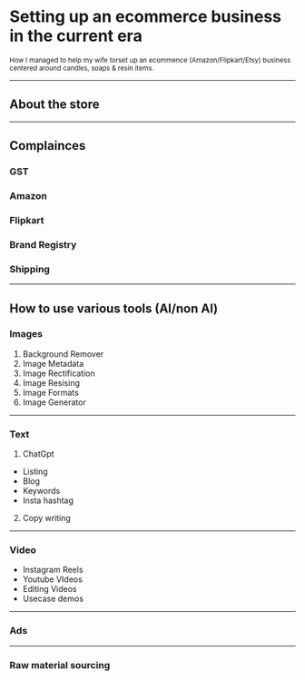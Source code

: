 # Setting up an ecommerce business in the current era
<small>How I managed to help my wife torset up an ecommence (Amazon/Flipkart/Etsy) business centered around candles, soaps & resin items.</small>

---

## About the store


---

## Complainces
### GST
### Amazon
### Flipkart
### Brand Registry
### Shipping

---

## How to use various tools (Al/non Al)
### Images
1. Background Remover
2. Image Metadata
3. Image Rectification
4. Image Resising
5. Image Formats
6. Image Generator

---

### Text
1. ChatGpt
- Listing
- Blog
- Keywords
- Insta hashtag

2. Copy writing

---

### Video
- Instagram Reels
- Youtube VIdeos
- Editing Videos
- Usecase demos

---

### Ads

---

### Raw material sourcing

